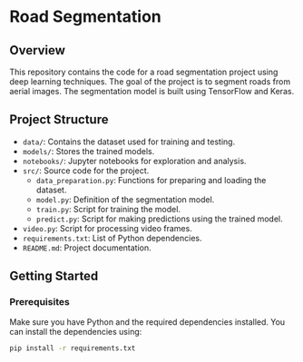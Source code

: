 # Road Segmentation 

## Overview

This repository contains the code for a road segmentation project using deep learning techniques. The goal of the project is to segment roads from aerial images. The segmentation model is built using TensorFlow and Keras.

## Project Structure

- `data/`: Contains the dataset used for training and testing.
- `models/`: Stores the trained models.
- `notebooks/`: Jupyter notebooks for exploration and analysis.
- `src/`: Source code for the project.
  - `data_preparation.py`: Functions for preparing and loading the dataset.
  - `model.py`: Definition of the segmentation model.
  - `train.py`: Script for training the model.
  - `predict.py`: Script for making predictions using the trained model.
- `video.py`: Script for processing video frames.
- `requirements.txt`: List of Python dependencies.
- `README.md`: Project documentation.

## Getting Started

### Prerequisites

Make sure you have Python and the required dependencies installed. You can install the dependencies using:

```bash
pip install -r requirements.txt
